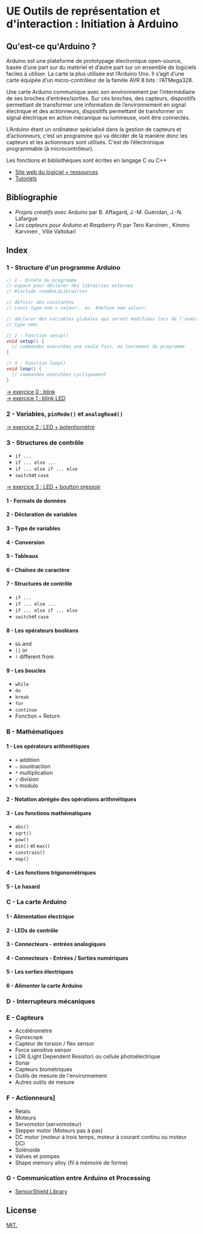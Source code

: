 # UE Outils de représentation et d'interaction :  Initiation à Arduino

## Qu'est-ce qu'Arduino ?

Arduino est une plateforme de prototypage électronique open-source, basée d’une part sur du matériel et d’autre part sur un ensemble de logiciels faciles à utiliser.
La carte la plus utilisée est l’Arduino Uno. Il s’agit d’une carte équipée d’un micro-contrôleur de la famille AVR 8 bits : l’ATMega328.

Une carte Arduino communique avec son environnement par l’intermédiaire de ses broches d’entrées/sorties. Sur ces broches, des capteurs, dispositifs permettant de transformer une information de l’environnement en signal électrique et des actionneurs, dispositifs permettant de transformer un signal électrique en action mécanique ou lumineuse, vont être connectés.

L’Arduino étant un ordinateur spécialisé dans la gestion de capteurs et d’actionneurs, c’est un programme qui va décider de la manière donc les capteurs et les actionneurs sont utilisés. C'est de l’électronique programmable (à microcontrôleur).

Les fonctions et bibliothèques sont écrites en langage C ou C++ 

- [Site web du logiciel + ressources](https://www.arduino.cc/)  
- [Tutoriels](https://www.arduino.cc/en/Tutorial/HomePage)

## Bibliographie 
- *Projets créatifs avec Arduino* par B. Affagard, J.-M. Guéridan, J.-N. Lafargue
- *Les capteurs pour Arduino et Raspberry Pi* par Tero Karvinen , Kimmo Karvinen , Ville Valtokari


## Index

### 1 - Structure d'un programme Arduino

```java
// 1 - Entête du programme 
// espace pour déclarer des librairies externes
// #include <nomDeLaLibrairie>

// définir des constantes 
// const type nom = valeur;  ou  #define nom valeur;

// déclarer des variables globales qui seront modifiées lors de l'éxécution du programme
// type nom;

// 2 - Fonction setup()
void setup() {
  // commandes exécutées une seule fois, au lancement du programme 
}

// 3 - Fonction loop()
void loop() {
  // commandes exécutées cycliquement 
}
```

[→ exercice 0 : blink](/2-Arduino/ex00_blink)  
[→ exercice 1 : blink LED](/2-Arduino/ex01_blink_LED)

### 2 - Variables, `pinMode()` et `analogRead()`
[→ exercice 2 : LED + potentiomètre](/2-Arduino/ex02_LED_potentiometer)


### 3 - Structures de contrôle
- `if ...`
- `if ... else ...`
- `if ... else if ... else`
- `switch`et `case` 

[→ exercice 3 : LED + boutton pressoir](/2-Arduino/ex03_pushbuttons_LEDs)




#### 1 - Formats de données
#### 2 - Déclaration de variables
#### 3 - Type de variables
#### 4 - Conversion
#### 5 - Tableaux
#### 6 - Chaînes de caractère
#### 7 - Structures de contrôle
- `if ...`
- `if ... else ...`
- `if ... else if ... else`
- `switch`et `case` 

#### 8 - Les opérateurs booléans
- `&&` and
- `||` or
- `!` different from

#### 9 - Les boucles
- `while`
- `do`
- `break`
- `for`
- `continue`
- Fonction + Return

### B - Mathématiques
#### 1 - Les opérateurs arithmétiques
- `+` addition
- `—` soustraction
- `*` multiplication
- `/` division
- `%` modulo

#### 2 - Notation abrégée des opérations arithmétiques
#### 3 - Les fonctions mathématiques
- `abs()`
- `sqrt()`
- `pow()`
- `min()` et `max()`
- `constrain()`
- `map()`

#### 4 - Les fonctions trigonométriques
#### 5 - Le hasard

### C - La carte Arduino
#### 1 - Alimentation électrique
#### 2 - LEDs de contrôle
#### 3 - Connecteurs - entrées analogiques
#### 4 - Connecteurs - Entrées / Sorties numériques
#### 5 - Les sorties électriques
#### 6 - Alimenter la carte Arduino

### D - Interrupteurs mécaniques

### E - Capteurs
- Accéléromètre
- Gyroscope
- Capteur de torsion / flex sensor
- Force sensitive sensor
- LDR (Light Dependent Resistor) ou cellule photoélectrique
- Sonar
- Capteurs biométriques
- Outils de mesure de l'environnement
- Autres outils de mesure

### F - Actionneurs]
- Relais
- Moteurs
- Servomotor (servomoteur)
- Stepper motor (Moteurs pas à pas)
- DC motor (moteur à trois temps, moteur à courant continu ou moteur DC)
- Solénoide
- Valves et pompes
- Shape memory alloy (fil à mémoire de forme)

### G - Communication entre Arduino et Processing
- [SensorShield Library](https://github.com/MAKIO135/sensorShieldLib)


## License

[MIT.](https://tldrlegal.com/license/mit-license)
